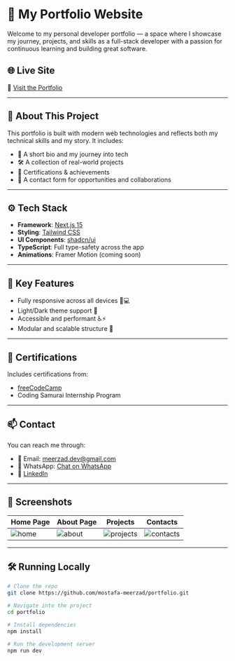 # 💼 My Portfolio Website

Welcome to my personal developer portfolio — a space where I showcase my journey, projects, and skills as a full-stack developer with a passion for continuous learning and building great software.

## 🌐 Live Site

🔗 [Visit the Portfolio](https://live-link.com)

---

## 🧠 About This Project

This portfolio is built with modern web technologies and reflects both my technical skills and my story. It includes:

- 👋 A short bio and my journey into tech
- 🛠 A collection of real-world projects
- 📜 Certifications & achievements
- 💬 A contact form for opportunities and collaborations

---

## ⚙️ Tech Stack

- **Framework**: [Next.js 15](https://nextjs.org/)
- **Styling**: [Tailwind CSS](https://tailwindcss.com/)
- **UI Components**: [shadcn/ui](https://ui.shadcn.com/)
- **TypeScript**: Full type-safety across the app
- **Animations**: Framer Motion (coming soon)

---

## 🧩 Key Features

- Fully responsive across all devices 📱💻
- Light/Dark theme support 🌙
- Accessible and performant ♿⚡
- Modular and scalable structure 🧱

---

## 📜 Certifications

Includes certifications from:

- [freeCodeCamp](https://www.freecodecamp.org/)
- Coding Samurai Internship Program

---

## 📫 Contact

You can reach me through:

- 📧 Email: [meerzad.dev@gmail.com](mailto:mostafameerzad@gmail.com?subject=👋%20Let's%20Talk%20About%20a%20Project)
- 📱 WhatsApp: [Chat on WhatsApp](https://wa.me/93790306378)
- 💼 [LinkedIn](https://linkedin.com/in/mostafa-meerzad-a753371b7)

---

## 📸 Screenshots

| Home Page                       | About Page                        | Projects                                | Contacts                                |
| ------------------------------- | --------------------------------- | --------------------------------------- | --------------------------------------- |
| ![home](./screenshots/home.png) | ![about](./screenshots/about.png) | ![projects](./screenshots/projects.png) | ![contacts](./screenshots/contacts.png) |

---

## 🛠️ Running Locally

```bash
# Clone the repo
git clone https://github.com/mostafa-meerzad/portfolio.git

# Navigate into the project
cd portfolio

# Install dependencies
npm install

# Run the development server
npm run dev
```
